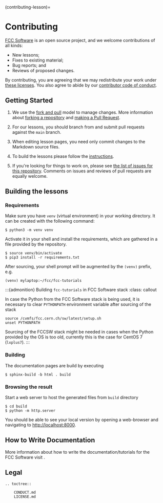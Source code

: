 (contributing-lesson)=
# Contributing

[FCC Software][fcc-software] is an open source project, and we welcome
contributions of all kinds:

* New lessons;
* Fixes to existing material;
* Bug reports; and
* Reviews of proposed changes.

By contributing, you are agreeing that we may redistribute your work under
[these licenses][license].
You also agree to abide by our [contributor code of conduct][conduct].

## Getting Started

1.  We use the [fork and pull][gh-fork-pull] model to manage changes.
    More information about [forking a repository][gh-fork] and [making a Pull Request][gh-pull].

2.  For our lessons, you should branch from and submit pull requests against the `main` branch.

3.  When editing lesson pages, you need only commit changes to the Markdown source files.

4.  To build the lessons please follow the [instructions](#building-the-lessons).

5.  If you're looking for things to work on, please see [the list of issues for this repository][issues].
    Comments on issues and reviews of pull requests are equally welcome.


## Building the lessons

### Requirements

Make sure you have `venv` (virtual environment) in your working directory. It
can be created with the following command:
```shell
$ python3 -m venv venv
```
Activate it in your shell and install the requirements, which are gathered in a
file provided by the repository.
```shell
$ source venv/bin/activate
$ pip3 install -r requirements.txt
```
After sourcing, your shell prompt will be augmented by the `(venv)` prefix, e.g.
```shell
(venv) mylaptop:~/fcc/fcc-tutorials
```

:::{admonition} Building `fcc-tutorials` in FCC Software stack
:class: callout

In case the Python from the FCC Software stack is being used, it is necessary to
clear `PYTHONPATH` environment variable after sourcing of the stack
```shell
source /cvmfs/fcc.cern.ch/sw/latest/setup.sh
unset PYTHONPATH
```

Sourcing of the FCCSW stack might be needed in cases when the Python provided by
the OS is too old, currently this is the case for CentOS 7 (`lxplus7`).
:::

### Building

The documentation pages are build by executing
```shell
$ sphinx-build -b html . build
```

### Browsing the result

Start a web server to host the generated files from `build` directory
```shell
$ cd build
$ python -m http.server
```

You should be able to see your local version by opening a web-browser and
navigating to [http://localhost:8000](http://localhost:8000).


## How to Write Documentation

More information about how to write the documentation/tutorials for the FCC
Software visit
[](./developing-fcc-software/FccDocPage.md#writing-documentation-for-the-fcc-software).

## Legal

```{eval-rst}
.. toctree::

    CONDUCT.md
    LICENSE.md
```


[fcc-software]: https://fccsw.web.cern.ch/
[conduct]: CONDUCT.md
[license]: LICENSE.md
[issues]: https://github.com/HEP-FCC/fcc-tutorials/issues
[pro-git-chapter]: http://git-scm.com/book/en/v2/GitHub-Contributing-to-a-Project
[gh-fork]: https://help.github.com/en/articles/fork-a-repo
[gh-pull]: https://help.github.com/en/articles/about-pull-requests
[gh-fork-pull]: https://reflectoring.io/github-fork-and-pull/
